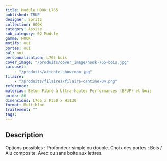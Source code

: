 ```yaml
---
title: Module HOOK L765
published: TRUE
designer: Spritz
collection: HOOK
category: Assise
sub_category: 02 Module
gamme: HOOK
motifs: oui
portes: oui
bal: oui
personnalisation: L765 bois
cover_image: "/produits/cover_image/hook-765-bois.jpg"
carousel:
    - "/produits/attente-showroom.jpg"
filaire:
    - "/produits/filaires/filaire-cantine-04.png"
reference:
materiau: Béton Fibré à Ultra-hautes Performances (BFUP) et bois
poids: 86
dimensions: L765 x P350 x H1130
format: Multibloc
traitement: ""
tags:
---
```


## Description

Options possibles : Profondeur simple ou double. Choix des portes : Bois / Alu
composite. Avec ou sans boite aux lettres.
